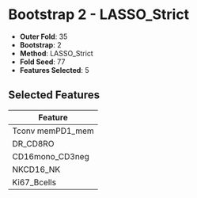 # Bootstrap 2 - LASSO_Strict

- **Outer Fold**: 35
- **Bootstrap**: 2
- **Method**: LASSO_Strict
- **Fold Seed**: 77
- **Features Selected**: 5

## Selected Features

| Feature |
|---------|
| Tconv memPD1_mem |
| DR_CD8RO |
| CD16mono_CD3neg |
| NKCD16_NK |
| Ki67_Bcells |
